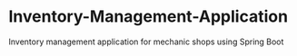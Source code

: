 # Inventory-Management-Application
Inventory management application for mechanic shops using Spring Boot
